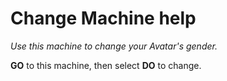 # Change Machine help

*Use this machine to change your Avatar's gender.*

**GO** to this machine, then select **DO** to change.

